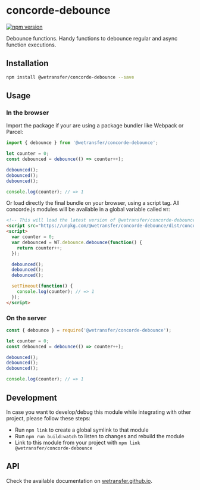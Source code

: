 # concorde-debounce
[![npm version](https://badge.fury.io/js/%40wetransfer%2Fconcorde-debounce.svg)](https://badge.fury.io/js/%40wetransfer%2Fconcorde-debounce)

Debounce functions. Handy functions to debounce regular and async function executions.

## Installation

```sh
npm install @wetransfer/concorde-debounce --save
```

## Usage

### In the browser

Import the package if your are using a package bundler like Webpack or Parcel:

```js
import { debounce } from '@wetransfer/concorde-debounce';

let counter = 0;
const debounced = debounce(() => counter++);

debounced();
debounced();
debounced();

console.log(counter); // => 1
```

Or load directly the final bundle on your browser, using a script tag. All concorde.js modules will be available in a global variable called `WT`:

```html
<!-- This will load the latest version of @wetransfer/concorde-debounce module -->
<script src="https://unpkg.com/@wetransfer/concorde-debounce/dist/concorde-debounce.min.js"></script>
<script>
  var counter = 0;
  var debounced = WT.debounce.debounce(function() {
    return counter++;
  });

  debounced();
  debounced();
  debounced();

  setTimeout(function() {
    console.log(counter); // => 1
  });
</script>
```

### On the server

```js
const { debounce } = require('@wetransfer/concorde-debounce');

let counter = 0;
const debounced = debounce(() => counter++);

debounced();
debounced();
debounced();

console.log(counter); // => 1
```

## Development

In case you want to develop/debug this module while integrating with other project, please follow these steps:

* Run `npm link` to create a global symlink to that module
* Run `npm run build:watch` to listen to changes and rebuild the module
* Link to this module from your project with `npm link @wetransfer/concorde-debounce`

## API

Check the available documentation on [wetransfer.github.io](https://wetransfer.github.io/concorde.js/module-Debounce.html).
